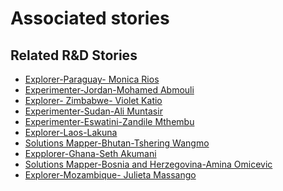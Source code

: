 # Associated stories

<!-- !!DO NOT REMOVE!! start autogenerated hyperlinks -->
## Related R&D Stories
- [Explorer\-Paraguay\- Monica Rios](/RnD-Archive/stories/?doc=Explorers_PRY)
- [Experimenter-Jordan-Mohamed Abmouli](/RnD-Archive/stories/?doc=Experimenters_JOR)
- [Explorer\- Zimbabwe\- Violet Katio](/RnD-Archive/stories/?doc=Explorers_ZWE)
- [Experimenter-Sudan-Ali Muntasir](/RnD-Archive/stories/?doc=Experimenters_SDN)
- [Experimenter-Eswatini-Zandile Mthembu](/RnD-Archive/stories/?doc=Experimenters_SWY)
- [Explorer\-Laos\-Lakuna](/RnD-Archive/stories/?doc=Explorers_LAO)
- [Solutions Mapper\-Bhutan\-Tshering Wangmo](/RnD-Archive/stories/?doc=SolutionMappers_BTN)
- [Expplorer\-Ghana\-Seth Akumani](/RnD-Archive/stories/?doc=Explorers_GHA)
- [Solutions Mapper-Bosnia and Herzegovina-Amina Omicevic](/RnD-Archive/stories/?doc=SolutionMappers_BIH)
- [Explorer\-Mozambique\- Julieta Massango](/RnD-Archive/stories/?doc=Explorers_MOZ)
<!-- !!DO NOT REMOVE!! end autogenerated hyperlinks -->